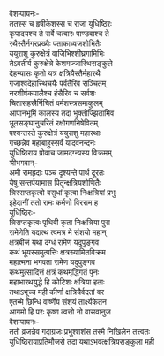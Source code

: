 वैशम्पायनः-  
ततस्स च हृषीकेशस्स च राजा युधिष्ठिरः  
कृपादयश्च ते सर्वे चत्वारः पाण्डवाश्च ते  
रथैस्तैर्नगरप्रख्यैः पताकाध्वजशोभितैः  
ययुराशु कुरुक्षेत्रं वाजिभिश्शीघ्रगामिभिः  
तेऽवतीर्य कुरुक्षेत्रे केशमज्जास्थिसङ्कुले  
देहन्यासः कृतो यत्र क्षत्रियैस्तैर्महारथैः  
गजाश्वदेहास्थिचयैः पर्वतैरिव सञ्चितम्  
नरशीर्षकपालैश्च हंसैरिव च सर्वशः  
चितासहस्रैर्निचितं वर्मशस्त्रसमाकुलम्  
आपानभूमिं कालस्य तदा भुक्तोज्झितामिव  
भूतसङ्घानुचरितं रक्षोगणनिषेवितम्  
पश्यन्तस्ते कुरुक्षेत्रं ययुराशु महारथाः  
गच्छन्नेव महाबाहुस्सर्वं यादवनन्दनः  
युधिष्ठिराय प्रोवाच जामदग्न्यस्य विक्रमम्  
श्रीभगवान्-  
अमी रामह्रदाः पञ्च दृश्यन्ते पार्थ दूरतः  
येषु सन्तर्पयामास पितॄन्क्षत्रियशोणितैः  
त्रिस्सप्तकृत्वो वसुधां कृत्वा निःक्षत्रियां प्रभुः  
इहेदानीं ततो रामः कर्मणो विरराम ह  
युधिष्ठिरः-  
त्रिसप्तकृत्वः पृथिवी कृता निःक्षत्रिया पुरा  
रामेणेति यदात्थ त्वमत्र मे संशयो महान्  
क्षत्रबीजं यथा दग्धं रामेण यदुपुङ्गव  
कथं भूयस्समुत्पत्तिः क्षत्रस्यामितविक्रम  
महात्मना भगवता रामेण यदुपुङ्गव  
कथमुत्सादित्तं क्षत्रं कथमृद्धिगतं पुनः  
महाभारथयुद्धे हि कोटिशः क्षत्रिया हताः  
तथाऽभूच्च मही कीर्णा क्षत्रियैर्वदतां वर  
एतन्मे छिन्धि वार्ष्णेय संशयं तार्क्ष्यकेतन  
आगमो हि परः कृष्ण त्वत्तो नो वासवानुज  
वैशम्पायनः-  
ततो व्रजन्नेव गदाग्रजः प्रभुश्शशंस तस्मै निखिलेन तत्त्वतः  
युधिष्ठिरायाप्रतिमौजसे तदा यथाऽभवत्क्षत्रियसङ्कुला मही   
